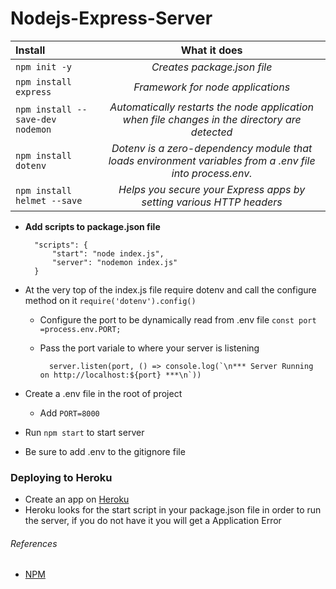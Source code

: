 # Nodejs-Express-Server


| Install | What it does |
| :---         |     :---:      |
| `npm init -y`   | *Creates package.json file*
| `npm install express`   | *Framework for node applications*
| `npm install --save-dev nodemon`     | *Automatically restarts the node application when file changes in the directory are detected* 
| `npm install dotenv`     | *Dotenv is a zero-dependency module that loads environment variables from a .env file into process.env.*   
| `npm install helmet --save`    | *Helps you secure your Express apps by setting various HTTP headers*    
   


* **Add scripts to package.json file**

        "scripts": {
            "start": "node index.js",
            "server": "nodemon index.js"
        }

 

* At the very top of the index.js file require dotenv and call the configure method on it `require('dotenv').config()`
    * Configure the port to be dynamically read from .env file `const port =process.env.PORT;`
    * Pass the port variale to where your server is listening
    
            server.listen(port, () => console.log(`\n*** Server Running on http://localhost:${port} ***\n`))
* Create a .env file in the root of project
    * Add `PORT=8000` 

* Run `npm start` to start server
* Be sure to add .env to the gitignore file




### Deploying to Heroku
* Create an app on [Heroku](https://www.heroku.com/)
* Heroku looks for the start script in your package.json file in order to run the server, if you do not have it you will get a Application Error








###### References
* [NPM](https://www.npmjs.com/)
